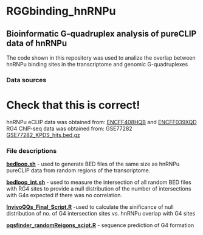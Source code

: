 # RGGbinding_hnRNPu
## Bioinformatic G-quadruplex analysis of pureCLIP data of hnRNPu
   The code shown in this repository was used to analize the overlap between hnRNPu binding sites in the transcriptome and genomic G-quadruplexes

### Data sources
# Check that this is correct!
hnRNPu eCLIP data was obtained from: [ENCFF408HQB](https://www.encodeproject.org/files/ENCFF408HQB/) and [ENCFF039XQD](https://www.encodeproject.org/files/ENCFF408HQB/)
RG4 ChIP-seq data was obtained from: GSE77282
[GSE77282_KPDS_hits.bed.gz](https://ftp.ncbi.nlm.nih.gov/geo/series/GSE77nnn/GSE77282/suppl/GSE77282_KPDS_hits.bed.gz)

### File descriptions
[**bedloop.sh**](https://github.com/bateyLab/RGGbinding_hnRNPu/blob/main/bedloop.sh) - used to generate BED files of the same size as hnRNPu pureCLIP data from random regions of the transcriptome.

[**bedloop_int.sh**](https://github.com/bateyLab/RGGbinding_hnRNPu/blob/main/bedloop_int.sh) - used to measure the intersection of all random BED files with RG4 sites to provide a null distribution of the number of intersections with G4s expected if there was no correlation.

[**InvivoGQs_Final_Script.R**](https://github.com/bateyLab/RGGbinding_hnRNPu/blob/main/InvivoGQs_Final_Script.R) -used to calculate the sinificance of null distribution of no. of G4 intersection sites vs. hnRNPu overlap with G4 sites

[**pqsfinder_randomReigons_scipt.R**](https://github.com/bateyLab/RGGbinding_hnRNPu/blob/main/pqsfinder_randomReigons_scipt.R) - sequence prediction of G4 formation 
